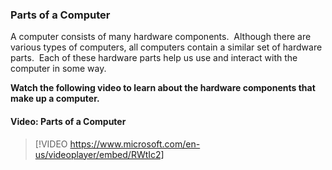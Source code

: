 ### Parts of a Computer

A computer consists of many hardware components.  Although there are various types of computers, all computers contain a similar set of hardware parts.  Each of these hardware parts help us use and interact with the computer in some way.

**Watch the following video to learn about the hardware components that make up a computer.**


#### Video: Parts of a Computer
> [!VIDEO https://www.microsoft.com/en-us/videoplayer/embed/RWtIc2]